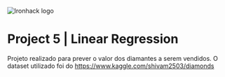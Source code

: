 ![Ironhack logo](https://i.imgur.com/1QgrNNw.png)

# Project 5 | Linear Regression

Projeto realizado para prever o valor dos diamantes a serem vendidos. O dataset utilizado foi do https://www.kaggle.com/shivam2503/diamonds